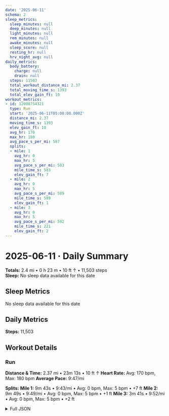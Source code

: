 ```yaml
---
date: '2025-06-11'
schema: 2
sleep_metrics:
  sleep_minutes: null
  deep_minutes: null
  light_minutes: null
  rem_minutes: null
  awake_minutes: null
  sleep_score: null
  resting_hr: null
  hrv_night_avg: null
daily_metrics:
  body_battery:
    charge: null
    drain: null
  steps: 11503
  total_workout_distance_mi: 2.37
  total_moving_time_s: 1393
  total_elev_gain_ft: 10
workout_metrics:
- id: 12008754321
  type: Run
  start: '2025-06-11T05:00:00.000Z'
  distance_mi: 2.37
  moving_time_s: 1393
  elev_gain_ft: 10
  avg_hr: 170
  max_hr: 180
  avg_pace_s_per_mi: 587
  splits:
  - mile: 1
    avg_hr: 0
    max_hr: 5
    avg_pace_s_per_mi: 583
    mile_time_s: 583
    elev_gain_ft: 7
  - mile: 2
    avg_hr: 0
    max_hr: 5
    avg_pace_s_per_mi: 589
    mile_time_s: 589
    elev_gain_ft: 1
  - mile: 3
    avg_hr: 0
    max_hr: 5
    avg_pace_s_per_mi: 592
    mile_time_s: 221
    elev_gain_ft: 2
---
```

# 2025-06-11 · Daily Summary
**Totals:** 2.4 mi • 0 h 23 m • 10 ft ↑ • 11,503 steps  
**Sleep:** No sleep data available for this date

## Sleep Metrics
No sleep data available for this date

## Daily Metrics
**Steps:** 11,503

## Workout Details
### Run
**Distance & Time:** 2.37 mi • 23m 13s • 10 ft ↑
**Heart Rate:** Avg: 170 bpm, Max: 180 bpm
**Average Pace:** 9:47/mi

**Splits:**
**Mile 1:** 9m 43s • 9:43/mi • Avg: 0 bpm, Max: 5 bpm • +7 ft
**Mile 2:** 9m 49s • 9:49/mi • Avg: 0 bpm, Max: 5 bpm • +1 ft
**Mile 3:** 3m 41s • 9:52/mi • Avg: 0 bpm, Max: 5 bpm • +2 ft


<details>
<summary>Full JSON</summary>

```json
{
  "date": "2025-06-11",
  "schema": 2,
  "sleep_metrics": {
    "sleep_minutes": null,
    "deep_minutes": null,
    "light_minutes": null,
    "rem_minutes": null,
    "awake_minutes": null,
    "sleep_score": null,
    "resting_hr": null,
    "hrv_night_avg": null
  },
  "daily_metrics": {
    "body_battery": {
      "charge": null,
      "drain": null
    },
    "steps": 11503,
    "total_workout_distance_mi": 2.37,
    "total_moving_time_s": 1393,
    "total_elev_gain_ft": 10
  },
  "workout_metrics": [
    {
      "id": 12008754321,
      "type": "Run",
      "start": "2025-06-11T05:00:00.000Z",
      "distance_mi": 2.37,
      "moving_time_s": 1393,
      "elev_gain_ft": 10,
      "avg_hr": 170,
      "max_hr": 180,
      "avg_pace_s_per_mi": 587,
      "splits": [
        {
          "mile": 1,
          "avg_hr": 0,
          "max_hr": 5,
          "avg_pace_s_per_mi": 583,
          "mile_time_s": 583,
          "elev_gain_ft": 7
        },
        {
          "mile": 2,
          "avg_hr": 0,
          "max_hr": 5,
          "avg_pace_s_per_mi": 589,
          "mile_time_s": 589,
          "elev_gain_ft": 1
        },
        {
          "mile": 3,
          "avg_hr": 0,
          "max_hr": 5,
          "avg_pace_s_per_mi": 592,
          "mile_time_s": 221,
          "elev_gain_ft": 2
        }
      ]
    }
  ]
}
```
</details>
